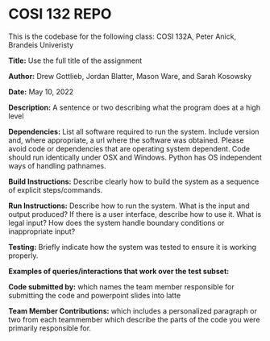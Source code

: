 # COSI 132 REPO
This is the codebase for the following class:
COSI 132A, Peter Anick, Brandeis Univeristy


**Title:** Use the full title of the assignment

**Author:** Drew Gottlieb, Jordan Blatter, Mason Ware, and Sarah Kosowsky

**Date:** May 10, 2022


**Description:** A sentence or two describing what the program does at a high level

**Dependencies:** List all software required to run the system. Include version and, where appropriate, a
url where the software was obtained. Please avoid code or dependencies that are operating system
dependent. Code should run identically under OSX and Windows. Python has OS independent ways of
handling pathnames.

**Build Instructions:** Describe clearly how to build the system as a sequence of explicit steps/commands.

**Run Instructions:** Describe how to run the system. What is the input and output produced? If there is a
user interface, describe how to use it. What is legal input? How does the system handle boundary
conditions or inappropriate input?

**Testing:** Briefly indicate how the system was tested to ensure it is working properly.

**Examples of queries/interactions that work over the test subset:** 

**Code submitted by:** which names the team member responsible for submitting the code and powerpoint slides into latte

**Team Member Contributions:** which includes a personalized paragraph
or two from each teammember which describe the parts of the code you were primarily
responsible for.
